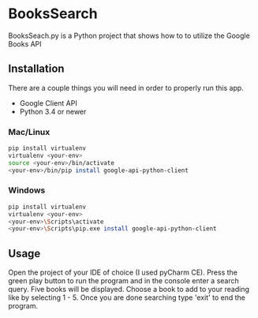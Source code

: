 # BooksSearch
BooksSeach.py is a Python project that shows how to to utilize the Google Books API 

## Installation
There are a couple things you will need in order to properly run this app.
- Google Client API
- Python 3.4 or newer

### Mac/Linux
```bash
pip install virtualenv
virtualenv <your-env>
source <your-env>/bin/activate
<your-env>/bin/pip install google-api-python-client
```

### Windows 
```bash
pip install virtualenv
virtualenv <your-env>
<your-env>\Scripts\activate
<your-env>\Scripts\pip.exe install google-api-python-client
```
## Usage
Open the project of your IDE of choice (I used pyCharm CE). Press the green play button to run the program and in the console enter a search query. Five books will be displayed. Choose a book to add to your reading like by selecting 1 - 5. Once you are done searching type 'exit' to end the program. 

